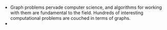 - Graph problems pervade computer science, and algorithms for working with them are fundamental to the field. Hundreds of interesting computational problems are couched in terms of graphs.
- 
